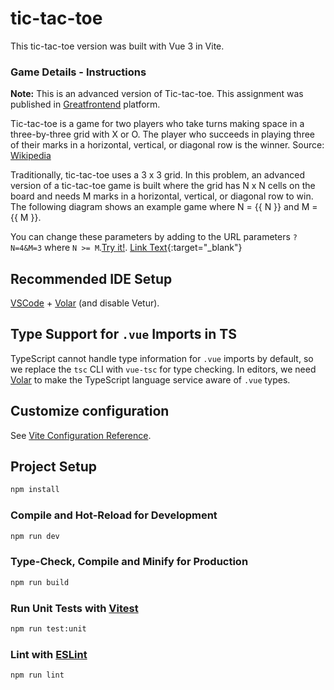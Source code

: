 # tic-tac-toe

This tic-tac-toe version was built with Vue 3 in Vite.

### Game Details - Instructions

**Note:** This is an advanced version of Tic-tac-toe. This assignment was published in [Greatfrontend](https://www.greatfrontend.com/) platform.

Tic-tac-toe is a game for two players who take turns making space in a three-by-three grid with X or O. The player who succeeds in playing three of their marks in a horizontal, vertical, or diagonal row is the winner. Source: [Wikipedia](https://en.wikipedia.org/wiki/Tic-tac-toe)

Traditionally, tic-tac-toe uses a 3 x 3 grid. In this problem, an advanced version of a tic-tac-toe game is built where the grid has N x N cells on the board and needs M marks in a horizontal, vertical, or diagonal row to win. The following diagram shows an example game where N = {{ N }} and M = {{ M }}.

You can change these parameters by adding to the URL parameters `?N=4&M=3` where `N >= M`.<a href="https://tic-tac-toe-snowy-sigma.vercel.app/?N=4&M=4/" target="_blank">Try it!</a>.
[Link Text](https://google.com){:target="_blank"}

## Recommended IDE Setup

[VSCode](https://code.visualstudio.com/) + [Volar](https://marketplace.visualstudio.com/items?itemName=Vue.volar) (and disable Vetur).

## Type Support for `.vue` Imports in TS

TypeScript cannot handle type information for `.vue` imports by default, so we replace the `tsc` CLI with `vue-tsc` for type checking. In editors, we need [Volar](https://marketplace.visualstudio.com/items?itemName=Vue.volar) to make the TypeScript language service aware of `.vue` types.

## Customize configuration

See [Vite Configuration Reference](https://vitejs.dev/config/).

## Project Setup

```sh
npm install
```

### Compile and Hot-Reload for Development

```sh
npm run dev
```

### Type-Check, Compile and Minify for Production

```sh
npm run build
```

### Run Unit Tests with [Vitest](https://vitest.dev/)

```sh
npm run test:unit
```

### Lint with [ESLint](https://eslint.org/)

```sh
npm run lint
```
